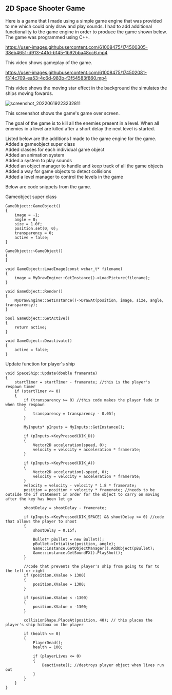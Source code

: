 ## 2D Space Shooter Game

Here is a game that I made using a simple game engine that was provided to me which could only draw and play sounds.
I had to add additional functionality to the game engine in order to produce the game shown below. The game was programmed using C++.

https://user-images.githubusercontent.com/61008475/174500305-38eb4651-d913-44fd-b145-1b92bba48cc6.mp4  

This video shows gameplay of the game.  



https://user-images.githubusercontent.com/61008475/174502081-f314c709-ea53-4c6d-983b-f3f54583f860.mp4  

This video shows the moving star effect in the background the simulates the ships moving fowards. 

![screenshot_20220619223232811](https://user-images.githubusercontent.com/61008475/174501795-80a7aa21-5269-47a5-bc48-07a51d60b43c.jpg)
 
This screenshot shows the game's game over screen. 


The goal of the game is to kill all the enemies present in a level. When all enemies in a level are killed after a short delay the next level is started. 

Listed below are the additions I made to the game engine for the game.  
Added a gameobject super class  
Added classes for each individual game object  
Added an animation system  
Added a system to play sounds  
Added an object manager to handle and keep track of all the game objects  
Added a way for game objects to detect collisions  
Added a level manager to control the levels in the game  

Below are code snippets from the game.  

Gameobject super class

``` 
GameObject::GameObject()
{
	image = -1;
	angle = 0;
	size = 1.0f; 
	position.set(0, 0);
	transparency = 0;
	active = false; 
}

GameObject::~GameObject()
{
}

void GameObject::LoadImage(const wchar_t* filename)
{
	image = MyDrawEngine::GetInstance()->LoadPicture(filename);
}

void GameObject::Render()
{
	MyDrawEngine::GetInstance()->DrawAt(position, image, size, angle, transparency);
}

bool GameObject::GetActive()
{
	return active; 
}

void GameObject::Deactivate()
{
	active = false; 
} 
```
Update function for player's ship  

```
void SpaceShip::Update(double framerate)
{
	startTimer = startTimer - framerate; //this is the player's respawn timer
	if (startTimer <= 0)
	{
		if (transparency >= 0) //this code makes the player fade in when they respawn
		{
			transparency = transparency - 0.05f;
		}

		MyInputs* pInputs = MyInputs::GetInstance();

		if (pInputs->KeyPressed(DIK_D))
		{
			Vector2D acceleration(speed, 0);
			velocity = velocity + acceleration * framerate;
		}

		if (pInputs->KeyPressed(DIK_A))
		{
			Vector2D acceleration(-speed, 0);
			velocity = velocity + acceleration * framerate;
		}
		velocity = velocity - velocity * 1.8 * framerate;
		position = position + velocity * framerate; //needs to be outside the if statement in order for the object to carry on moving after the key has been let go

		shootDelay = shootDelay - framerate;

		if (pInputs->KeyPressed(DIK_SPACE) && shootDelay <= 0) //code that allows the player to shoot 
		{
			shootDelay = 0.15f;

			Bullet* pBullet = new Bullet();
			pBullet->Intialise(position, angle);
			Game::instance.GetObjectManager().AddObject(pBullet);
			Game::instance.GetSoundFX().PlayShot();
		}

		//code that prevents the player's ship from going to far to the left or right
		if (position.XValue > 1300)
		{
			position.XValue = 1300;
		}

		if (position.XValue < -1300)
		{
			position.XValue = -1300;
		}

		collisionShape.PlaceAt(position, 40); // this places the player's ship hitbox on the player

		if (health <= 0)
		{
			PlayerDead();
			health = 100;

			if (playerLives <= 0)
			{
				Deactivate(); //destroys player object when lives run out
			}
		}
	}
}
```
